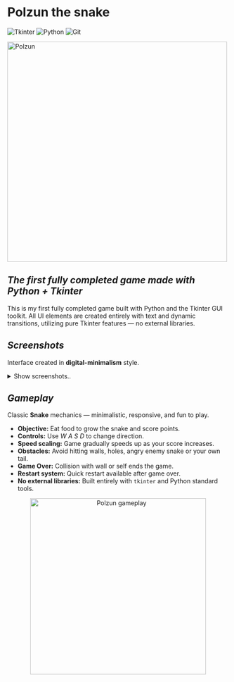 # **Polzun the snake**


![Tkinter](https://img.shields.io/badge/-Tkinter-000000?style=flat-square&logo=) ![Python](https://img.shields.io/badge/-Python-3776AB?logo=python&logoColor=white) ![Git](https://img.shields.io/badge/-Git-F05032?logo=git&logoColor=white)

<img src="https://github.com/user-attachments/assets/68f5bd80-42ed-41e6-ac98-776ff5a108e6" alt="Polzun" width="500"/>

## *The first fully completed game made with Python + Tkinter*

This is my first fully completed game built with Python and the Tkinter GUI toolkit.
All UI elements are created entirely with text and dynamic transitions, utilizing pure Tkinter features — no external libraries.

## *Screenshots*

Interface created in **digital-minimalism** style.

<details>
  <summary>Show screenshots..</summary>
  <p align="center">
    <img width="250" alt="image1" src="https://github.com/user-attachments/assets/7015921b-9cf4-46e8-932f-79202cb26804" />&nbsp;&nbsp;&nbsp;&nbsp;&nbsp;&nbsp;&nbsp;&nbsp;&nbsp;&nbsp;&nbsp;&nbsp;
    <img width="250" alt="image2" src="https://github.com/user-attachments/assets/2a181f10-b032-4358-867c-09471bd702d6" />
  </p>
</details>


## *Gameplay*

Classic **Snake** mechanics — minimalistic, responsive, and fun to play.

- **Objective:** Eat food to grow the snake and score points.
- **Controls:** Use *W A S D* to change direction.
- **Speed scaling:** Game gradually speeds up as your score increases.
- **Obstacles:** Avoid hitting walls, holes, angry enemy snake or your own tail.
- **Game Over:** Collision with wall or self ends the game.
- **Restart system:** Quick restart available after game over.
- **No external libraries:** Built entirely with `tkinter` and Python standard tools.

<p align="center">
  <img src="https://github.com/user-attachments/assets/783f3a7b-8007-42fa-87cc-77584cdd5be7" alt="Polzun gameplay" width="400"/>
</p>
